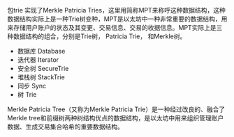 包trie 实现了Merkle Patricia Tries，这里用简称MPT来称呼这种数据结构，这种数据结构实际上是一种Trie树变种，MPT是以太坊中一种非常重要的数据结构，用来存储用户账户的状态及其变更、交易信息、交易的收据信息。MPT实际上是三种数据结构的组合，分别是Trie树， Patricia Trie， 和Merkle树。

* 数据库 Database
* 迭代器 Iterator
* 安全树 SecureTrie
* 堆栈树 StackTrie
* 同步 Sync
* 树 Trie

Merkle Patricia Tree（又称为Merkle Patricia Trie）是一种经过改良的、融合了Merkle tree和前缀树两种树结构优点的数据结构，是以太坊中用来组织管理账户数据、生成交易集合哈希的重要数据结构。

